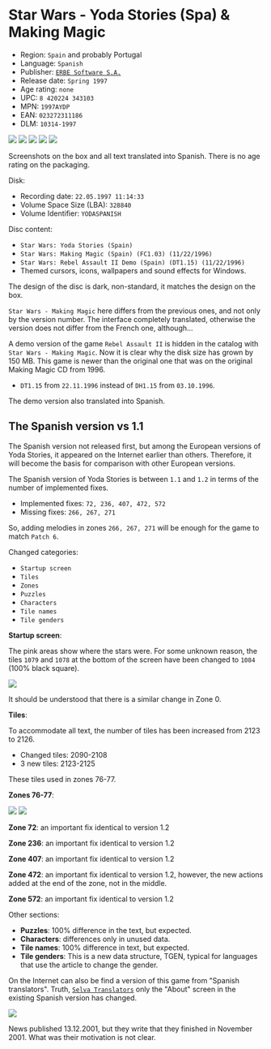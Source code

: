 Star Wars - Yoda Stories (Spa) & Making Magic
=============================================

* Region: `Spain` and probably Portugal
* Language: `Spanish`
* Publisher: [`ERBE Software S.A.`](http://web.archive.org/web/19990209054839/http://www.teknoland.es/erbe/)
* Release date: `Spring 1997`
* Age rating: `none`
* UPC: `8 420224 343103`
* MPN: `1997AYDP`
* EAN: `023272311186`
* DLM: `10314-1997`

[![](images/cover/thumb/yoda-stories-spain-box-front.jpg)](images/cover/yoda-stories-spain-box-front.jpg)
[![](images/cover/thumb/yoda-stories-spain-box-back.jpg)](images/cover/yoda-stories-spain-box-back.jpg)
[![](images/cover/thumb/yoda-stories-spain-jewel-case-front.jpg)](images/cover/yoda-stories-spain-jewel-case-front.jpg)
[![](images/cover/thumb/yoda-stories-spain-jewel-case-back.jpg)](images/cover/yoda-stories-spain-jewel-case-back.jpg)
[![](images/cover/thumb/yoda-stories-spain-disk-front.jpg)](images/cover/yoda-stories-spain-disk-front.jpg)

Screenshots on the box and all text translated into Spanish. There is no age rating on the packaging.

Disk:

* Recording date: `22.05.1997 11:14:33`
* Volume Space Size (LBA): `328840`
* Volume Identifier: `YODASPANISH`

Disc content:

* `Star Wars: Yoda Stories (Spain)`
* `Star Wars: Making Magic (Spain) (FC1.03) (11/22/1996)`
* `Star Wars: Rebel Assault II Demo (Spain) (DT1.15) (11/22/1996)`
* Themed cursors, icons, wallpapers and sound effects for Windows.

The design of the disc is dark, non-standard, it matches the design on the box.

`Star Wars - Making Magic` here differs from the previous ones, and not only by the version number.
The interface completely translated, otherwise the version does not differ from the French one, although...

A demo version of the game `Rebel Assault II` is hidden in the catalog with `Star Wars - Making Magic`.
Now it is clear why the disk size has grown by 150 MB.
This game is newer than the original one that was on the original Making Magic CD from 1996.

* `DT1.15` from `22.11.1996` instead of `DH1.15` from `03.10.1996`.

The demo version also translated into Spanish.


The Spanish version vs 1.1 
--------------------------

The Spanish version not released first, but among the European versions of Yoda Stories, 
it appeared on the Internet earlier than others.
Therefore, it will become the basis for comparison with other European versions.

The Spanish version of Yoda Stories is between `1.1` and `1.2` in terms of the number of implemented fixes.

* Implemented fixes: `72, 236, 407, 472, 572`
* Missing fixes: `266, 267, 271`

So, adding melodies in zones `266, 267, 271` will be enough for the game to match `Patch 6`.

Changed categories:

* `Startup screen`
* `Tiles`
* `Zones`
* `Puzzles`
* `Characters`
* `Tile names`
* `Tile genders`

**Startup screen**:

The pink areas show where the stars were.
For some unknown reason, the tiles `1079` and `1078` at the bottom of the screen have been changed to `1084` (100% black square).

![](images/zones/000-diff.png)

It should be understood that there is a similar change in Zone 0.

**Tiles**:

To accommodate all text, the number of tiles has been increased from 2123 to 2126.

* Changed tiles: 2090-2108
* 3 new tiles: 2123-2125

These tiles used in zones 76-77.

**Zones 76-77**:

![](images/zones/076sp.png) ![](images/zones/077sp.png)

**Zone 72**: an important fix identical to version 1.2

**Zone 236**: an important fix identical to version 1.2

**Zone 407**: an important fix identical to version 1.2

**Zone 472**: an important fix identical to version 1.2, however, the new actions added at the end of the zone, not in the middle.

**Zone 572**: an important fix identical to version 1.2

Other sections:

* **Puzzles**: 100% difference in the text, but expected.
* **Characters**: differences only in unused data.
* **Tile names**: 100% difference in text, but expected.
* **Tile genders**: This is a new data structure, TGEN, typical for languages that use the article to change the gender.

On the Internet can also be find a version of this game from "Spanish translators".
Truth, [`Selva Translators`](https://www.angelfire.com/emo/translations/traducciones/yoda/traducciones_yoda.htm)
only the "About" screen in the existing Spanish version has changed.

![](images/dialogs/selva.png)

News published 13.12.2001, but they write that they finished in November 2001. What was their motivation is not clear.
